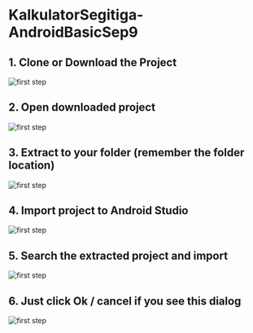 # KalkulatorSegitiga-AndroidBasicSep9
<h2>1. Clone or Download the Project</h2>
<img src="http://storage1.static.itmages.com/i/17/0910/h_1505049802_6637205_5a812ef2bb.png" title="first step"/>
<h2>2. Open downloaded project</h2>
<img src="http://storage4.static.itmages.com/i/17/0910/h_1505049916_6112897_ce4434670e.png" title="first step"/>
<h2>3. Extract to your folder (remember the folder location)</h2>
<img src="http://storage5.static.itmages.com/i/17/0910/h_1505049960_4851569_f1554bb8d6.png" title="first step"/>
<h2>4. Import project to Android Studio</h2>
<img src="http://storage3.static.itmages.com/i/17/0910/h_1505050252_9437961_753198c809.png" title="first step"/>
<h2>5. Search the extracted project and import</h2>
<img src="http://storage5.static.itmages.com/i/17/0910/h_1505050328_4036365_9b4c18ade3.png" title="first step"/>
<h2>6. Just click Ok / cancel if you see this dialog</h2>
<img src="http://storage6.static.itmages.com/i/17/0910/h_1505049978_7890783_fc82721ac1.png" title="first step"/>
